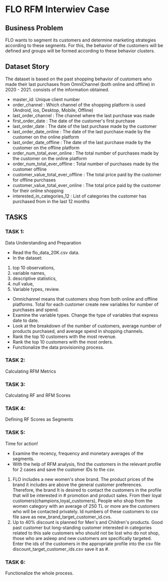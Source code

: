 # FLO RFM Interwiev Case

## Business Problem
FLO wants to segment its customers and determine marketing strategies according to these segments. For this, the behavior of the customers will be defined and groups will be formed according to these behavior clusters.


## Dataset Story
The dataset is based on the past shopping behavior of customers who made their last purchases from OmniChannel (both online and offline) in 2020 - 2021. consists of the information obtained.

- master_id: Unique client number
- order_channel : Which channel of the shopping platform is used (Android, ios, Desktop, Mobile, Offline)
- last_order_channel : The channel where the last purchase was made
- first_order_date : The date of the customer's first purchase
- last_order_date : The date of the last purchase made by the customer
- last_order_date_online : The date of the last purchase made by the customer on the online platform
- last_order_date_offline : The date of the last purchase made by the customer on the offline platform
- order_num_total_ever_online : The total number of purchases made by the customer on the online platform
- order_num_total_ever_offline : Total number of purchases made by the customer offline
- customer_value_total_ever_offline : The total price paid by the customer for offline purchases
- customer_value_total_ever_online : The total price paid by the customer for their online shopping
- interested_in_categories_12 : List of categories the customer has purchased from in the last 12 months


## TASKS

### TASK 1: 
Data Understanding and Preparation
- Read the flo_data_20K.csv data.
- In the dataset:
1. top 10 observations,
2. variable names,
3. descriptive statistics,
4. null value,
5. Variable types, review.
- Omnichannel means that customers shop from both online and offline platforms. Total for each customer create new variables for number of purchases and spend.
- Examine the variable types. Change the type of variables that express date to date.
- Look at the breakdown of the number of customers, average number of products purchased, and average spend in shopping channels.
- Rank the top 10 customers with the most revenue.
- Rank the top 10 customers with the most orders.
- Functionalize the data provisioning process.

### TASK 2: 
Calculating RFM Metrics

### TASK 3: 
Calculating RF and RFM Scores

### TASK 4: 
Defining RF Scores as Segments

### TASK 5: 
Time for action!
- Examine the recency, frequency and monetary averages of the segments.
- With the help of RFM analysis, find the customers in the relevant profile for 2 cases and save the customer IDs to the csv.
1. FLO includes a new women's shoe brand. The product prices of the brand it includes are above the general customer preferences. Therefore, the brand It is desired to contact the customers in the profile that will be interested in # promotion and product sales. From their loyal customers(champions,loyal_customers),
People who shop from the women category with an average of 250 TL or more are the customers who will be contacted privately. Id numbers of these customers to csv file save as new_brand_target_customer_id.cvs.
2. Up to 40% discount is planned for Men's and Children's products. Good past customer but long-standing customer interested in categories related to this sale customers who should not be lost who do not shop, those who are asleep and new customers are specifically targeted. Enter the ids of the customers in the appropriate profile into the csv file discount_target_customer_ids.csv save it as #.


### TASK 6: 
Functionalize the whole process.
